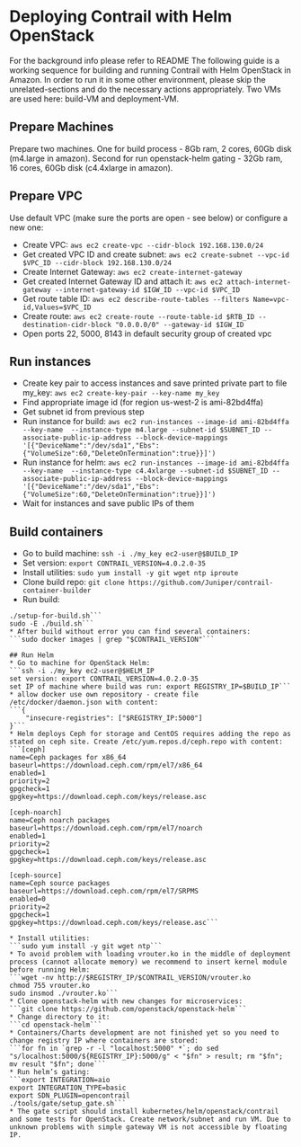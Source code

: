 # Deploying Contrail with Helm OpenStack

For the background info  please refer to README
The following guide is a working sequence for building and running Contrail with Helm OpenStack in Amazon. In order to run it in some other environment, please skip the unrelated-sections and do the necessary actions appropriately.
Two VMs are used here: build-VM and deployment-VM.

## Prepare Machines
 
Prepare two machines. One for build process - 8Gb ram, 2 cores, 60Gb disk (m4.large in amazon). Second for run openstack-helm gating - 32Gb ram, 16 cores, 60Gb disk (c4.4xlarge in amazon).

## Prepare VPC

Use default VPC (make sure the ports are open - see below) or configure a new one:
* Create VPC: 
```aws ec2 create-vpc --cidr-block 192.168.130.0/24```
* Get created VPC ID and create subnet: 
```aws ec2 create-subnet --vpc-id $VPC_ID --cidr-block 192.168.130.0/24```
* Create Internet Gateway: 
```aws ec2 create-internet-gateway```
* Get created Internet Gateway ID and attach it: 
```aws ec2 attach-internet-gateway --internet-gateway-id $IGW_ID --vpc-id $VPC_ID```
* Get route table ID: 
```aws ec2 describe-route-tables --filters Name=vpc-id,Values=$VPC_ID```
* Create route: 
```aws ec2 create-route --route-table-id $RTB_ID --destination-cidr-block "0.0.0.0/0" --gateway-id $IGW_ID```
* Open ports 22, 5000, 8143 in default security group of created vpc

## Run instances
* Create key pair to access instances and save printed private part to file my_key: 
```aws ec2 create-key-pair --key-name my_key```
* Find appropriate image id (for region us-west-2 is ami-82bd4ffa)
* Get subnet id from previous step
* Run instance for build: 
```aws ec2 run-instances --image-id ami-82bd4ffa --key-name  --instance-type m4.large --subnet-id $SUBNET_ID --associate-public-ip-address --block-device-mappings '[{"DeviceName":"/dev/sda1","Ebs":{"VolumeSize":60,"DeleteOnTermination":true}}]')```
* Run instance for helm: 
```aws ec2 run-instances --image-id ami-82bd4ffa --key-name  --instance-type c4.4xlarge --subnet-id $SUBNET_ID --associate-public-ip-address --block-device-mappings '[{"DeviceName":"/dev/sda1","Ebs":{"VolumeSize":60,"DeleteOnTermination":true}}]')```
* Wait for instances and save public IPs of them

## Build containers

* Go to build machine:
```ssh -i ./my_key ec2-user@$BUILD_IP```
* Set version: 
```export CONTRAIL_VERSION=4.0.2.0-35```
* Install utilities: 
```sudo yum install -y git wget ntp iproute```
* Clone build repo: 
```git clone https://github.com/Juniper/contrail-container-builder```
* Run build:
```cd docker-contrail-4/containers
./setup-for-build.sh```
sudo -E ./build.sh```
* After build without error you can find several containers: 
```sudo docker images | grep "$CONTRAIL_VERSION"```

## Run Helm
* Go to machine for OpenStack Helm:
```ssh -i ./my_key ec2-user@$HELM_IP
set version: export CONTRAIL_VERSION=4.0.2.0-35
set IP of machine where build was run: export REGISTRY_IP=$BUILD_IP```
* allow docker use own repository - create file /etc/docker/daemon.json with content:
```{
    "insecure-registries": ["$REGISTRY_IP:5000"]
}```
* Helm deploys Ceph for storage and CentOS requires adding the repo as stated on ceph site. Create /etc/yum.repos.d/ceph.repo with content:
```[ceph]
name=Ceph packages for x86_64
baseurl=https://download.ceph.com/rpm/el7/x86_64
enabled=1
priority=2
gpgcheck=1
gpgkey=https://download.ceph.com/keys/release.asc

[ceph-noarch]
name=Ceph noarch packages
baseurl=https://download.ceph.com/rpm/el7/noarch
enabled=1
priority=2
gpgcheck=1
gpgkey=https://download.ceph.com/keys/release.asc

[ceph-source]
name=Ceph source packages
baseurl=https://download.ceph.com/rpm/el7/SRPMS
enabled=0
priority=2
gpgcheck=1
gpgkey=https://download.ceph.com/keys/release.asc```

* Install utilities: 
```sudo yum install -y git wget ntp```
* To avoid problem with loading vrouter.ko in the middle of deployment process (cannot allocate memory) we recommend to insert kernel module before running Helm:
```wget -nv http://$REGISTRY_IP/$CONTRAIL_VERSION/vrouter.ko
chmod 755 vrouter.ko
sudo insmod ./vrouter.ko```
* Clone openstack-helm with new changes for microservices: 
```git clone https://github.com/openstack/openstack-helm```
* Change directory to it: 
```cd openstack-helm```
* Containers/Charts development are not finished yet so you need to change registry IP where containers are stored:
```for fn in `grep -r -l "localhost:5000" *`; do sed "s/localhost:5000/${REGISTRY_IP}:5000/g" < "$fn" > result; rm "$fn"; mv result "$fn"; done```
* Run helm’s gating:
```export INTEGRATION=aio
export INTEGRATION_TYPE=basic
export SDN_PLUGIN=opencontrail
./tools/gate/setup_gate.sh```
* The gate script should install kubernetes/helm/openstack/contrail and some tests for OpenStack. Create network/subnet and run VM. Due to unknown problems with simple gateway VM is not accessible by floating IP.
